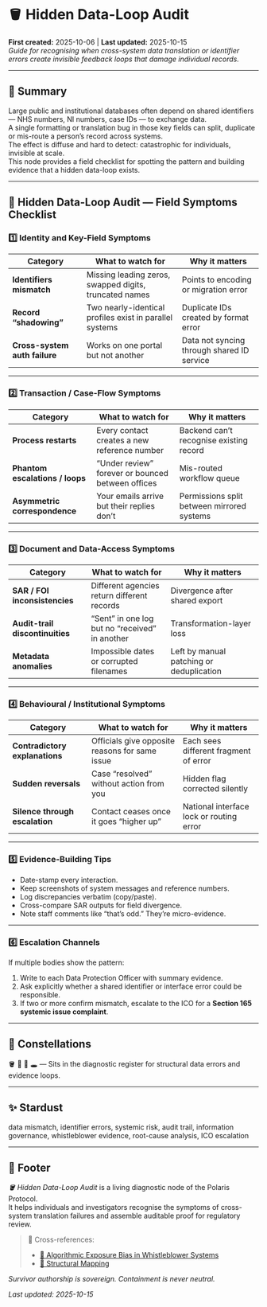 # 🪣 Hidden Data-Loop Audit  
**First created:** 2025-10-06  |  **Last updated:** 2025-10-15  
*Guide for recognising when cross-system data translation or identifier errors create invisible feedback loops that damage individual records.*

---

## 🧭 Summary  
Large public and institutional databases often depend on shared identifiers — NHS numbers, NI numbers, case IDs — to exchange data.  
A single formatting or translation bug in those key fields can split, duplicate or mis-route a person’s record across systems.  
The effect is diffuse and hard to detect: catastrophic for individuals, invisible at scale.  
This node provides a field checklist for spotting the pattern and building evidence that a hidden data-loop exists.

---

## 🧾 Hidden Data-Loop Audit — Field Symptoms Checklist  

### 1️⃣ Identity and Key-Field Symptoms
| Category | What to watch for | Why it matters |
|-----------|------------------|----------------|
| **Identifiers mismatch** | Missing leading zeros, swapped digits, truncated names | Points to encoding or migration error |
| **Record “shadowing”** | Two nearly-identical profiles exist in parallel systems | Duplicate IDs created by format error |
| **Cross-system auth failure** | Works on one portal but not another | Data not syncing through shared ID service |

---

### 2️⃣ Transaction / Case-Flow Symptoms
| Category | What to watch for | Why it matters |
|-----------|------------------|----------------|
| **Process restarts** | Every contact creates a new reference number | Backend can’t recognise existing record |
| **Phantom escalations / loops** | “Under review” forever or bounced between offices | Mis-routed workflow queue |
| **Asymmetric correspondence** | Your emails arrive but their replies don’t | Permissions split between mirrored systems |

---

### 3️⃣ Document and Data-Access Symptoms
| Category | What to watch for | Why it matters |
|-----------|------------------|----------------|
| **SAR / FOI inconsistencies** | Different agencies return different records | Divergence after shared export |
| **Audit-trail discontinuities** | “Sent” in one log but no “received” in another | Transformation-layer loss |
| **Metadata anomalies** | Impossible dates or corrupted filenames | Left by manual patching or deduplication |

---

### 4️⃣ Behavioural / Institutional Symptoms
| Category | What to watch for | Why it matters |
|-----------|------------------|----------------|
| **Contradictory explanations** | Officials give opposite reasons for same issue | Each sees different fragment of error |
| **Sudden reversals** | Case “resolved” without action from you | Hidden flag corrected silently |
| **Silence through escalation** | Contact ceases once it goes “higher up” | National interface lock or routing error |

---

### 5️⃣ Evidence-Building Tips  
- Date-stamp every interaction.  
- Keep screenshots of system messages and reference numbers.  
- Log discrepancies verbatim (copy/paste).  
- Cross-compare SAR outputs for field divergence.  
- Note staff comments like “that’s odd.” They’re micro-evidence.

---

### 6️⃣ Escalation Channels  
If multiple bodies show the pattern:  
1. Write to each Data Protection Officer with summary evidence.  
2. Ask explicitly whether a shared identifier or interface error could be responsible.  
3. If two or more confirm mismatch, escalate to the ICO for a **Section 165 systemic issue complaint**.  

---

## 🌌 Constellations  
🪣 🧾 🧮 🕳️ — Sits in the diagnostic register for structural data errors and evidence loops.

---

## ✨ Stardust  
data mismatch, identifier errors, systemic risk, audit trail, information governance, whistleblower evidence, root-cause analysis, ICO escalation

---

## 🏮 Footer  
*🪣 Hidden Data-Loop Audit* is a living diagnostic node of the Polaris Protocol.  
It helps individuals and investigators recognise the symptoms of cross-system translation failures and assemble auditable proof for regulatory review.  

> 📡 Cross-references:
> 
> - [🧮 Algorithmic Exposure Bias in Whistleblower Systems](../../../Disruption_Kit/Big_Picture_Protocols/🧮_algorithmic_exposure_bias_in_whistleblower_systems.md)  
> - [🧬 Structural Mapping](../../../../Metadata_Sabotage_Network/🧬_structural_mapping.md)

*Survivor authorship is sovereign. Containment is never neutral.*

_Last updated: 2025-10-15_
